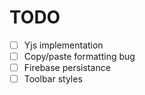 # TODO
- [ ] Yjs implementation
- [ ] Copy/paste formatting bug
- [ ] Firebase persistance
- [ ] Toolbar styles